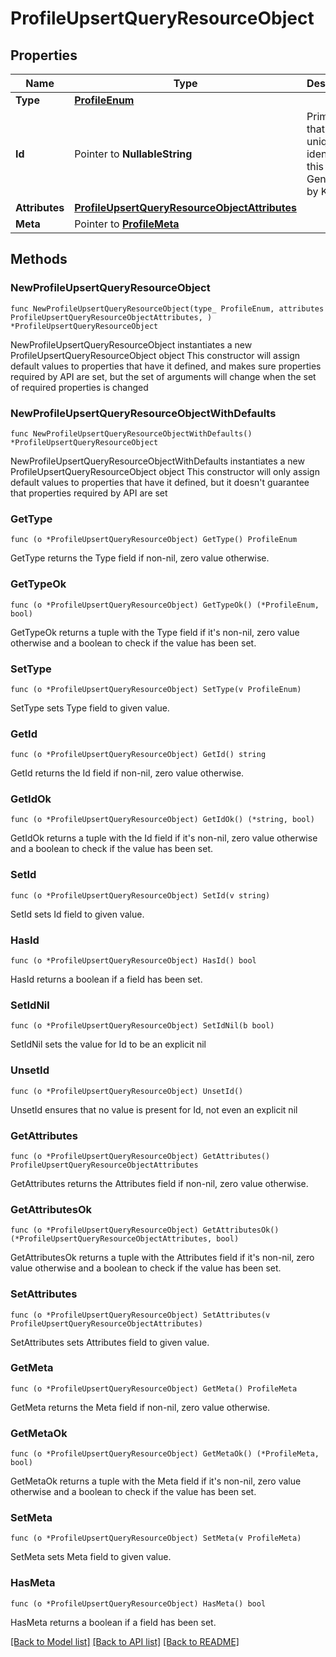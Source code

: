 # ProfileUpsertQueryResourceObject

## Properties

Name | Type | Description | Notes
------------ | ------------- | ------------- | -------------
**Type** | [**ProfileEnum**](ProfileEnum.md) |  | 
**Id** | Pointer to **NullableString** | Primary key that uniquely identifies this profile. Generated by Klaviyo. | [optional] 
**Attributes** | [**ProfileUpsertQueryResourceObjectAttributes**](ProfileUpsertQueryResourceObjectAttributes.md) |  | 
**Meta** | Pointer to [**ProfileMeta**](ProfileMeta.md) |  | [optional] 

## Methods

### NewProfileUpsertQueryResourceObject

`func NewProfileUpsertQueryResourceObject(type_ ProfileEnum, attributes ProfileUpsertQueryResourceObjectAttributes, ) *ProfileUpsertQueryResourceObject`

NewProfileUpsertQueryResourceObject instantiates a new ProfileUpsertQueryResourceObject object
This constructor will assign default values to properties that have it defined,
and makes sure properties required by API are set, but the set of arguments
will change when the set of required properties is changed

### NewProfileUpsertQueryResourceObjectWithDefaults

`func NewProfileUpsertQueryResourceObjectWithDefaults() *ProfileUpsertQueryResourceObject`

NewProfileUpsertQueryResourceObjectWithDefaults instantiates a new ProfileUpsertQueryResourceObject object
This constructor will only assign default values to properties that have it defined,
but it doesn't guarantee that properties required by API are set

### GetType

`func (o *ProfileUpsertQueryResourceObject) GetType() ProfileEnum`

GetType returns the Type field if non-nil, zero value otherwise.

### GetTypeOk

`func (o *ProfileUpsertQueryResourceObject) GetTypeOk() (*ProfileEnum, bool)`

GetTypeOk returns a tuple with the Type field if it's non-nil, zero value otherwise
and a boolean to check if the value has been set.

### SetType

`func (o *ProfileUpsertQueryResourceObject) SetType(v ProfileEnum)`

SetType sets Type field to given value.


### GetId

`func (o *ProfileUpsertQueryResourceObject) GetId() string`

GetId returns the Id field if non-nil, zero value otherwise.

### GetIdOk

`func (o *ProfileUpsertQueryResourceObject) GetIdOk() (*string, bool)`

GetIdOk returns a tuple with the Id field if it's non-nil, zero value otherwise
and a boolean to check if the value has been set.

### SetId

`func (o *ProfileUpsertQueryResourceObject) SetId(v string)`

SetId sets Id field to given value.

### HasId

`func (o *ProfileUpsertQueryResourceObject) HasId() bool`

HasId returns a boolean if a field has been set.

### SetIdNil

`func (o *ProfileUpsertQueryResourceObject) SetIdNil(b bool)`

 SetIdNil sets the value for Id to be an explicit nil

### UnsetId
`func (o *ProfileUpsertQueryResourceObject) UnsetId()`

UnsetId ensures that no value is present for Id, not even an explicit nil
### GetAttributes

`func (o *ProfileUpsertQueryResourceObject) GetAttributes() ProfileUpsertQueryResourceObjectAttributes`

GetAttributes returns the Attributes field if non-nil, zero value otherwise.

### GetAttributesOk

`func (o *ProfileUpsertQueryResourceObject) GetAttributesOk() (*ProfileUpsertQueryResourceObjectAttributes, bool)`

GetAttributesOk returns a tuple with the Attributes field if it's non-nil, zero value otherwise
and a boolean to check if the value has been set.

### SetAttributes

`func (o *ProfileUpsertQueryResourceObject) SetAttributes(v ProfileUpsertQueryResourceObjectAttributes)`

SetAttributes sets Attributes field to given value.


### GetMeta

`func (o *ProfileUpsertQueryResourceObject) GetMeta() ProfileMeta`

GetMeta returns the Meta field if non-nil, zero value otherwise.

### GetMetaOk

`func (o *ProfileUpsertQueryResourceObject) GetMetaOk() (*ProfileMeta, bool)`

GetMetaOk returns a tuple with the Meta field if it's non-nil, zero value otherwise
and a boolean to check if the value has been set.

### SetMeta

`func (o *ProfileUpsertQueryResourceObject) SetMeta(v ProfileMeta)`

SetMeta sets Meta field to given value.

### HasMeta

`func (o *ProfileUpsertQueryResourceObject) HasMeta() bool`

HasMeta returns a boolean if a field has been set.


[[Back to Model list]](../README.md#documentation-for-models) [[Back to API list]](../README.md#documentation-for-api-endpoints) [[Back to README]](../README.md)


